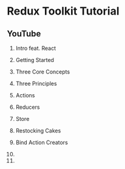 # Redux Toolkit Tutorial


## YouTube

1. Intro feat. React
2. Getting Started
3. Three Core Concepts
4. Three Principles
5. Actions
6. Reducers
7. Store
8. Restocking Cakes
9. Bind Action Creators
10.

31.